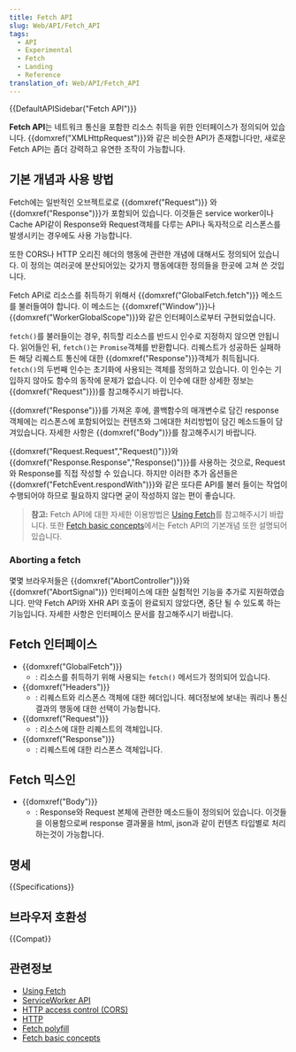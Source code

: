 ```yaml
---
title: Fetch API
slug: Web/API/Fetch_API
tags:
  - API
  - Experimental
  - Fetch
  - Landing
  - Reference
translation_of: Web/API/Fetch_API
---
```

{{DefaultAPISidebar("Fetch API")}}

**Fetch API**는 네트워크 통신을 포함한 리소스 취득을 위한 인터페이스가 정의되어 있습니다. {{domxref("XMLHttpRequest")}}와 같은 비슷한 API가 존재합니다만, 새로운 Fetch API는 좀더 강력하고 유연한 조작이 가능합니다.

## 기본 개념과 사용 방법

Fetch에는 일반적인 오브젝트로로 {{domxref("Request")}} 와 {{domxref("Response")}}가 포함되어 있습니다. 이것들은 service worker이나 Cache API같이 Response와 Request객체를 다루는 API나 독자적으로 리스폰스를 발생시키는 경우에도 사용 가능합니다.

또한 CORS나 HTTP 오리진 헤더의 행동에 관련한 개념에 대해서도 정의되어 있습니다. 이 정의는 여러곳에 분산되어있는 갖가지 행동에대한 정의들을 한곳에 고쳐 쓴 것입니다.

Fetch API로 리소스를 취득하기 위해서 {{domxref("GlobalFetch.fetch")}} 메소드를 불러들여야 합니다. 이 메소드는 {{domxref("Window")}}나 {{domxref("WorkerGlobalScope")}}와 같은 인터페이스로부터 구현되었습니다.

`fetch()`를 불러들이는 경우, 취득할 리소스를 반드시 인수로 지정하지 않으면 안됩니다. 읽어들인 뒤, `fetch()`는 `Promise`객체를 반환합니다. 리퀘스트가 성공하든 실패하든 해당 리퀘스트 통신에 대한 {{domxref("Response")}}객체가 취득됩니다. `fetch()`의 두번째 인수는 초기화에 사용되는 객체를 정의하고 있습니다. 이 인수는 기입하지 않아도 함수의 동작에 문제가 없습니다. 이 인수에 대한 상세한 정보는 {{domxref("Request")}})를 참고해주시기 바랍니다.

{{domxref("Response")}}를 가져온 후에, 콜백함수의 매개변수로 담긴 response 객체에는 리스폰스에 포함되어있는 컨텐츠와 그에대한 처리방법이 담긴 메소드들이 담겨있습니다. 자세한 사항은 {{domxref("Body")}}를 참고해주시기 바랍니다.

{{domxref("Request.Request","Request()")}}와 {{domxref("Response.Response","Response()")}}를 사용하는 것으로, Request와 Response를 직접 작성할 수 있습니다. 하지만 이러한 추가 옵션들은 {{domxref("FetchEvent.respondWith")}}와 같은 또다른 API를 불러 들이는 작업이 수행되어야 하므로 필요하지 않다면 굳이 작성하지 않는 편이 좋습니다.

> **참고:** Fetch API에 대한 자세한 이용방법은 [Using Fetch](/ko/docs/Web/API/Fetch_API/Using_Fetch)를 참고해주시기 바랍니다. 또한 [Fetch basic concepts](/ko/docs/Web/API/Fetch_API/Basic_concepts)에서는 Fetch API의 기본개념 또한 설명되어 있습니다.

### Aborting a fetch

몇몇 브라우저들은 {{domxref("AbortController")}}와 {{domxref("AbortSignal")}} 인터페이스에 대한 실험적인 기능을 추가로 지원하였습니다. 만약 Fetch API와 XHR API 호출이 완료되지 않았다면, 중단 될 수 있도록 하는 기능입니다. 자세한 사항은 인터페이스 문서를 참고해주시기 바랍니다.

## Fetch 인터페이스

- {{domxref("GlobalFetch")}}
  - : 리소스를 취득하기 위해 사용되는 `fetch()` 메서드가 정의되어 있습니다.
- {{domxref("Headers")}}
  - : 리퀘스트와 리스폰스 객체에 대한 헤더입니다. 헤더정보에 보내는 쿼리나 통신 결과의 행동에 대한 선택이 가능합니다.
- {{domxref("Request")}}
  - : 리소스에 대한 리퀘스트의 객체입니다.
- {{domxref("Response")}}
  - : 리퀘스트에 대한 리스폰스 객체입니다.

## Fetch 믹스인

- {{domxref("Body")}}
  - : Response와 Request 본체에 관련한 메소드들이 정의되어 있습니다. 이것들을 이용함으로써 response 결과물을 html, json과 같이 컨텐츠 타입별로 처리하는것이 가능합니다.

## 명세

{{Specifications}}

## 브라우저 호환성

{{Compat}}

## 관련정보

- [Using Fetch](/ko/docs/Web/API/Fetch_API/Using_Fetch)
- [ServiceWorker API](/ko/docs/Web/API/ServiceWorker_API)
- [HTTP access control (CORS)](/ko/docs/Web/HTTP/Access_control_CORS)
- [HTTP](/ko/docs/Web/HTTP)
- [Fetch polyfill](https://github.com/github/fetch)
- [Fetch basic concepts](/ko/docs/Web/API/Fetch_API/Basic_concepts)
